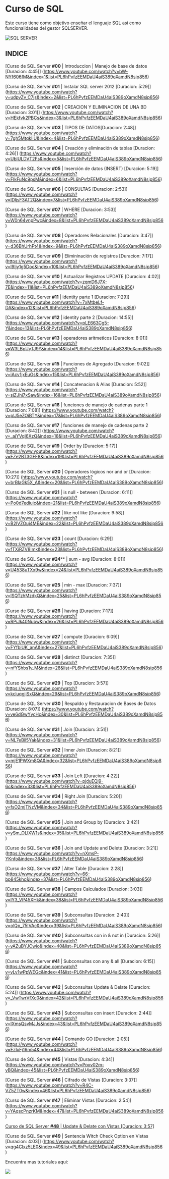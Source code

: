 # Curso de SQL 

Este curso tiene como objetivo enseñar el lenguaje SQL asi como funcionalidades del gestor SQLSERVER.

![SQL SERVER](https://scontent-atl3-1.xx.fbcdn.net/hphotos-xpa1/v/t1.0-9/s720x720/12063694_618885008251815_6970492366329879303_n.jpg?oh=f52c3579e7346bebdf45f90d953120cb&oe=568AF21A)

## **INDICE**

[Curso de SQL Server **#00** | Introduccion | Manejo de base de datos [Duracion: 4:45]] (https://www.youtube.com/watch?v=bW-NYf606fM&index=1&list=PL6hPvfzEEMDaU4aiS389oXamdN8sip856)

[Curso de SQL Server **#01** | Instalar SQL server 2012 [Duracion: 5:29]] (https://www.youtube.com/watch?v=udpvZv_C7js&index=2&list=PL6hPvfzEEMDaU4aiS389oXamdN8sip856)
   
[Curso de SQL Server **#02** | CREACION Y ELIMINACION DE UNA BD [Duracion: 3:01]] (https://www.youtube.com/watch?v=HEkfvk2PBCs&index=3&list=PL6hPvfzEEMDaU4aiS389oXamdN8sip856)
   
[Curso de SQL Server **#03** | TIPOS DE DATOS[Duracion: 2:48]] (https://www.youtube.com/watch?v=7gh5MtqkIiU&index=4&list=PL6hPvfzEEMDaU4aiS389oXamdN8sip856)
   
[Curso de SQL Server **#04** | Creación y eliminación de tablas [Duracion: 4:26]] (https://www.youtube.com/watch?v=UblULDVT2Fs&index=5&list=PL6hPvfzEEMDaU4aiS389oXamdN8sip856)
   
[Curso de SQL Server **#05** | Inserción de datos (INSERT) [Duracion: 5:19]] (https://www.youtube.com/watch?v=FlkFuNc9psM&index=6&list=PL6hPvfzEEMDaU4aiS389oXamdN8sip856)
   
[Curso de SQL Server **#06** | CONSULTAS [Duracion: 2:53]] (https://www.youtube.com/watch?v=IDljsF3AT2Q&index=7&list=PL6hPvfzEEMDaU4aiS389oXamdN8sip856)
   
[Curso de SQL Server **#07** | WHERE [Duracion: 3:53]] (https://www.youtube.com/watch?v=W0n64vnpPwc&index=8&list=PL6hPvfzEEMDaU4aiS389oXamdN8sip856)
   
[Curso de SQL Server **#08** | Operadores Relacionales [Duracion: 3:47]] (https://www.youtube.com/watch?v=d36BhUrhPt4&index=9&list=PL6hPvfzEEMDaU4aiS389oXamdN8sip856)
   
[Curso de SQL Server **#09** | Elimininación de registros [Duracion: 7:17]] (https://www.youtube.com/watch?v=l9Ijy1g5Doc&index=10&list=PL6hPvfzEEMDaU4aiS389oXamdN8sip856)
   
[Curso de SQL Server **#10** | Actualizar Registros UPDATE [Duracion: 4:02]] (https://www.youtube.com/watch?v=zqmD6J7X-7E&index=11&list=PL6hPvfzEEMDaU4aiS389oXamdN8sip856)
   
[Curso de SQL Server **#11** | identity parte 1 [Duracion: 7:29]] (https://www.youtube.com/watch?v=7xMtbeLf-DA&index=12&list=PL6hPvfzEEMDaU4aiS389oXamdN8sip856)
   
[Curso de SQL Server **#12** | identity parte 2 [Duracion: 14:55]] (https://www.youtube.com/watch?v=pLE663Cg5-Y&index=13&list=PL6hPvfzEEMDaU4aiS389oXamdN8sip856)
   
[Curso de SQL Server **#13** | operadores aritmeticos [Duracion: 8:01]] (https://www.youtube.com/watch?v=W3LBpUyTJ9Y&index=14&list=PL6hPvfzEEMDaU4aiS389oXamdN8sip856)
   
[Curso de SQL Server **#15** | Funciones de Agregado [Duracion: 9:02]] (https://www.youtube.com/watch?v=iAcv1jxEuGs&index=15&list=PL6hPvfzEEMDaU4aiS389oXamdN8sip856)
   
[Curso de SQL Server **#14** | Concatenacion & Alias [Duracion: 5:52]] (https://www.youtube.com/watch?v=sjZJhj7xSaw&index=16&list=PL6hPvfzEEMDaU4aiS389oXamdN8sip856)
   
[Curso de SQL Server **#16** | funciones de manejo de cadenas parte 1 [Duracion: 7:08]] (https://www.youtube.com/watch?v=plJ5eZOiBTY&index=17&list=PL6hPvfzEEMDaU4aiS389oXamdN8sip856)
   
[Curso de SQL Server **#17** | funciones de manejo de cadenas parte 2 [Duracion: 8:42]] (https://www.youtube.com/watch?v=_ajYVqI6XzQ&index=18&list=PL6hPvfzEEMDaU4aiS389oXamdN8sip856)
   
[Curso de SQL Server **#19** | Order by [Duracion: 5:17]] (https://www.youtube.com/watch?v=FZe2BT3GFF8&index=19&list=PL6hPvfzEEMDaU4aiS389oXamdN8sip856)   

[Curso de SQL Server **#20** | Operadores lógicos nor and or [Duracion: 10:27]] (https://www.youtube.com/watch?v=brBIaGk5X_A&index=20&list=PL6hPvfzEEMDaU4aiS389oXamdN8sip856)
   
[Curso de SQL Server **#21** | is null - between [Duracion: 6:11]] (https://www.youtube.com/watch?v=Po0d7ediuic&index=21&list=PL6hPvfzEEMDaU4aiS389oXamdN8sip856)
   
[Curso de SQL Server **#22** | like not like [Duracion: 9:58]] (https://www.youtube.com/watch?v=B2lVZOuj4ME&index=22&list=PL6hPvfzEEMDaU4aiS389oXamdN8sip856)
   
[Curso de SQL Server **#23** | count [Duracion: 6:29]] (https://www.youtube.com/watch?v=fTXiRZV8Imk&index=23&list=PL6hPvfzEEMDaU4aiS389oXamdN8sip856)
   
[Curso de SQL Server **#24**** | sum - avg [Duracion: 8:01]] (https://www.youtube.com/watch?v=U4538uTXx9w&index=24&list=PL6hPvfzEEMDaU4aiS389oXamdN8sip856)
   
[Curso de SQL Server **#25** | min - max [Duracion: 7:37]] (https://www.youtube.com/watch?v=lSQTzhMzdkQ&index=25&list=PL6hPvfzEEMDaU4aiS389oXamdN8sip856)
   
[Curso de SQL Server **#26** | having [Duracion: 7:17]] (https://www.youtube.com/watch?v=RPiJk40Nubw&index=26&list=PL6hPvfzEEMDaU4aiS389oXamdN8sip856)
   
[Curso de SQL Server **#27** | compute [Duracion: 6:09]] (https://www.youtube.com/watch?v=FYfbiUK_anA&index=27&list=PL6hPvfzEEMDaU4aiS389oXamdN8sip856)
   
[Curso de SQL Server **#28** | distinct [Duracion: 7:35]] (https://www.youtube.com/watch?v=nfYShbs1v_M&index=28&list=PL6hPvfzEEMDaU4aiS389oXamdN8sip856)
   
[Curso de SQL Server **#29** | Top [Duracion: 3:57]] (https://www.youtube.com/watch?v=kcluqgjiSxQ&index=29&list=PL6hPvfzEEMDaU4aiS389oXamdN8sip856)
   
[Curso de SQL Server **#30** | Respaldo y Restauracion de Bases de Datos [Duracion: 8:07]] (https://www.youtube.com/watch?v=ve6dGwYycHc&index=30&list=PL6hPvfzEEMDaU4aiS389oXamdN8sip856)
   
[Curso de SQL Server **#31** | Join [Duracion: 3:51]] (https://www.youtube.com/watch?v=NL7eBil5Yak&index=31&list=PL6hPvfzEEMDaU4aiS389oXamdN8sip856)
   
[Curso de SQL Server **#32** | Inner Join [Duracion: 8:21]] (https://www.youtube.com/watch?v=mjE1PWXm8QA&index=32&list=PL6hPvfzEEMDaU4aiS389oXamdN8sip856)
   
[Curso de SQL Server **#33** | Join Left [Duracion: 4:22]] (https://www.youtube.com/watch?v=pjduEQj9-6c&index=33&list=PL6hPvfzEEMDaU4aiS389oXamdN8sip856)
   
[Curso de SQL Server **#34** | Right Join [Duracion: 5:20]] (https://www.youtube.com/watch?v=fsO2mjTNzVM&index=34&list=PL6hPvfzEEMDaU4aiS389oXamdN8sip856)
   
[Curso de SQL Server **#35** | Join and Group by [Duracion: 3:42]] (https://www.youtube.com/watch?v=ySm_OLlXW1s&index=35&list=PL6hPvfzEEMDaU4aiS389oXamdN8sip856)
   
[Curso de SQL Server **#36** | Join and Update and Delete [Duracion: 3:21]] (https://www.youtube.com/watch?v=nXmsP-YKnfo&index=36&list=PL6hPvfzEEMDaU4aiS389oXamdN8sip856)
   
[Curso de SQL Server **#37** | Alter Table [Duracion: 2:28]] (https://www.youtube.com/watch?v=66-bp845khc&index=37&list=PL6hPvfzEEMDaU4aiS389oXamdN8sip856)
   
[Curso de SQL Server **#38** | Campos Calculados [Duracion: 3:03]] (https://www.youtube.com/watch?v=IY3_VP45XHk&index=38&list=PL6hPvfzEEMDaU4aiS389oXamdN8sip856)
   
[Curso de SQL Server **#39** | Subconsultas [Duracion: 2:40]] (https://www.youtube.com/watch?v=olQp_75IVAc&index=39&list=PL6hPvfzEEMDaU4aiS389oXamdN8sip856)
   
[Curso de SQL Server **#40** | Subconsultas con in & not in [Duracion: 5:26]] (https://www.youtube.com/watch?v=yAZuBYJCwio&index=40&list=PL6hPvfzEEMDaU4aiS389oXamdN8sip856)
   
[Curso de SQL Server  **#41** | Subconsultas con any & all [Duracion: 6:15]] (https://www.youtube.com/watch?v=yLv1wPpWEGc&index=41&list=PL6hPvfzEEMDaU4aiS389oXamdN8sip856)

[Curso de SQL Server  **#42** | Subconsultas Update & Delate [Duracion: 5:24]] (https://www.youtube.com/watch?v=_VwTwrVfXc0&index=42&list=PL6hPvfzEEMDaU4aiS389oXamdN8sip856)
   
[Curso de SQL Server  **#43** | Subconsultas con insert [Duracion: 2:44]] (https://www.youtube.com/watch?v=IXmsQsvMJJs&index=43&list=PL6hPvfzEEMDaU4aiS389oXamdN8sip856)
   
[Curso de SQL Server  **#44** | Comando GO [Duracion: 2:05]] (https://www.youtube.com/watch?v=EzIxFj16m54&index=44&list=PL6hPvfzEEMDaU4aiS389oXamdN8sip856)
   
[Curso de SQL Server  **#45** | Vistas [Duracion: 4:34]] (https://www.youtube.com/watch?v=Ppxv02m-yBQ&index=45&list=PL6hPvfzEEMDaU4aiS389oXamdN8sip856)
   
[Curso de SQL Server  **#46** | Cifrado de Vistas [Duracion: 3:37]] (https://www.youtube.com/watch?v=R4C-VZ5ZT0w&index=46&list=PL6hPvfzEEMDaU4aiS389oXamdN8sip856)
   
[Curso de SQL Server  **#47** | Eliminar Vistas [Duracion: 2:54]] (https://www.youtube.com/watch?v=YAqscPnzrKM&index=47&list=PL6hPvfzEEMDaU4aiS389oXamdN8sip856)
   
[Curso de SQL Server  **#48** | Update & Delate con Vistas [Duracion: 3:57]](https://www.youtube.com/watch?v=Sq1O1BwSn1g&index=48&list=PL6hPvfzEEMDaU4aiS389oXamdN8sip856)
   
[Curso de SQL Server  **#49** | Sentencia Witch Check Option en Vistas [Duracion: 4:03]] (https://www.youtube.com/watch?v=qg4Clxz5LE0&index=49&list=PL6hPvfzEEMDaU4aiS389oXamdN8sip856)

Encuentra mas tutoriales aqui:

[ ![](https://scontent-atl3-1.xx.fbcdn.net/hphotos-xpt1/v/t1.0-9/12079532_996714607059977_6043796678948954808_n.jpg?oh=4487254d27d46a1d72ac9b18a064c3c5&oe=56CAA426) ](https://www.youtube.com/user/deividcoptero)
